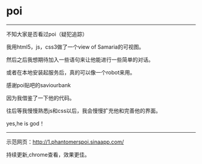 # poi
_______________
不知大家是否看过poi（疑犯追踪）

我用html5，js，css3做了一个view of Samaria的可视图。

然后之后我想期待加入一些语句来让他能进行一些简单的对话。

或者在本地安装起服务后，真的可以像一个robot来用。

感谢poi贴吧的saviourbank

因为我借鉴了一下他的代码。

往后等我慢慢熟悉js和css以后，我会慢慢扩充他和完善他的界面。


yes,he is god！
_________
示范网页：http://1.phantomerspoi.sinaapp.com/

持续更新,chrome查看，效果更佳。
